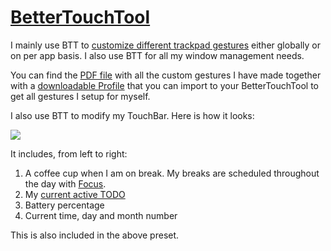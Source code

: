 # [BetterTouchTool](https://www.boastr.net)
I mainly use BTT to [customize different trackpad gestures](https://medium.com/@nikitavoloboev/take-control-of-your-touchpad-on-macos-45c581f542e0#.7n1ye6vze) either globally or on per app basis. I also use BTT for all my window management needs.

You can find the [PDF file](./gestures.pdf) with all the custom gestures I have made together with a [downloadable Profile](https://cdn.rawgit.com/nikitavoloboev/my-mac-os/master/btt/Main.bttpreset) that you can import to your BetterTouchTool to get all gestures I setup for myself.

I also use BTT to modify my TouchBar. Here is how it looks:

![](https://i.imgur.com/JFynngQ.png)

It includes, from left to right:
1. A coffee cup when I am on break. My breaks are scheduled throughout the day with [Focus](https://wiki.nikitavoloboev.xyz/focusing/focusing.html).
2. My [current active TODO](https://github.com/nikitavoloboev/small-workflows/tree/master/todo-task#readme)
3. Battery percentage
4. Current time, day and month number

This is also included in the above preset.